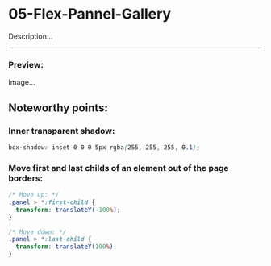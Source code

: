 # 05-Flex-Pannel-Gallery

Description...

---

### Preview:

Image...

## Noteworthy points:

### Inner transparent shadow:

```css
box-shadow: inset 0 0 0 5px rgba(255, 255, 255, 0.1);
```

### Move first and last childs of an element out of the page borders:

```css
/* Move up: */
.panel > *:first-child {
  transform: translateY(-100%);
}

/* Move down: */
.panel > *:last-child {
  transform: translateY(100%);
}
```

